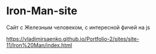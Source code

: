 # Iron-Man-site

Сайт с Железным человеком, с интересной фичей на js
 
https://vladimirsaenko.github.io/Portfolio-2/sites/site-11/Iron%20Man/index.html
